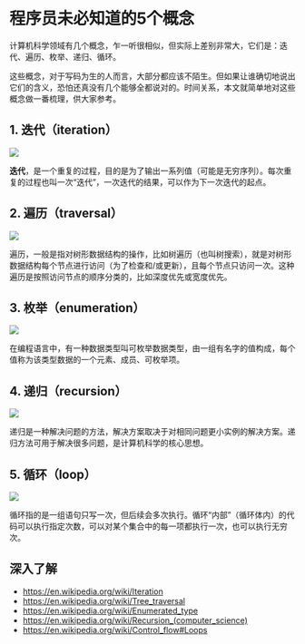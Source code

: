 # 程序员未必知道的5个概念

计算机科学领域有几个概念，乍一听很相似，但实际上差别非常大，它们是：迭代、遍历、枚举、递归、循环。

这些概念，对于写码为生的人而言，大部分都应该不陌生。但如果让谁确切地说出它们的含义，恐怕还真没有几个能够全都说对的。时间关系，本文就简单地对这些概念做一番梳理，供大家参考。

## 1. 迭代（iteration）

![](https://p4.ssl.qhimg.com/t01900f9ec4eaddf69c.png)

**迭代**，是一个重复的过程，目的是为了输出一系列值（可能是无穷序列）。每次重复的过程也叫一次“迭代”，一次迭代的结果，可以作为下一次迭代的起点。

## 2. 遍历（traversal）

![](https://p2.ssl.qhimg.com/t0194902ac865264d20.gif)

遍历，一般是指对树形数据结构的操作，比如树遍历（也叫树搜索），就是对树形数据结构每个节点进行访问（为了检查和/或更新），且每个节点只访问一次。这种遍历是按照访问节点的顺序分类的，比如深度优先或宽度优先。

## 3. 枚举（enumeration）

![](https://p0.ssl.qhimg.com/t01246cb30b03406112.png)

在编程语言中，有一种数据类型叫可枚举数据类型，由一组有名字的值构成，每个值称为该类型数据的一个元素、成员、可枚举项。

## 4. 递归（recursion）

![](https://p3.ssl.qhimg.com/t0133c8b2c411d35cc0.gif)

递归是一种解决问题的方法，解决方案取决于对相同问题更小实例的解决方案。递归方法可用于解决很多问题，是计算机科学的核心思想。

## 5. 循环（loop）

![](https://p2.ssl.qhimg.com/t01e422fbc3f3a9206e.jpg)

循环指的是一组语句只写一次，但后续会多次执行。循环“内部”（循环体内）的代码可以执行指定次数，可以对某个集合中的每一项都执行一次，也可以执行无穷次。

## 深入了解

- https://en.wikipedia.org/wiki/Iteration
- https://en.wikipedia.org/wiki/Tree_traversal
- https://en.wikipedia.org/wiki/Enumerated_type
- https://en.wikipedia.org/wiki/Recursion_(computer_science)
- https://en.wikipedia.org/wiki/Control_flow#Loops